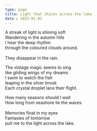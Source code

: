 ```yaml
---
type: page
title: Light that shines across the lake
date : 2022-01-03
---
```


A streak of light is shining soft  <br>
Wandering in the autumn hills  <br>
I hear the deep rhythm   <br>
through the coloured clouds around.<br>   
They disappear in the rain.  <br>

The vintage magic seems to sing  <br>
like gliding wings of my dreams  <br>
I swim to watch the fish  <br>
leaping in the silver brook  <br>
Each crystal droplet lace their flight.<br>  

How many seasons should I wait  <br>
How long from seashore lie the waves<br>  
Memories float in my eyes  <br>
Fantasies of tomorrow  <br>
pull me to the light across the lake.<br>
